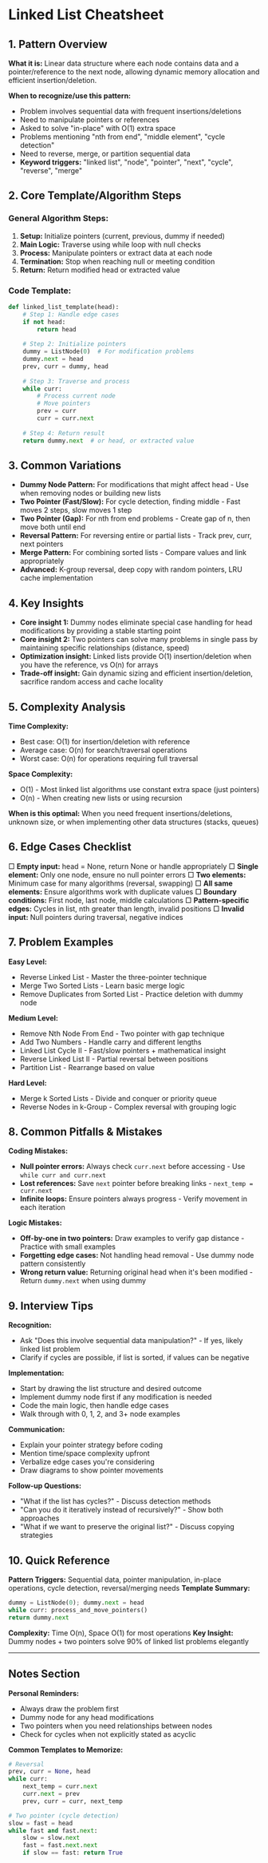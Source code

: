 # Linked List Cheatsheet

## 1. Pattern Overview
**What it is:** Linear data structure where each node contains data and a pointer/reference to the next node, allowing dynamic memory allocation and efficient insertion/deletion.

**When to recognize/use this pattern:**
- Problem involves sequential data with frequent insertions/deletions
- Need to manipulate pointers or references
- Asked to solve "in-place" with O(1) extra space
- Problems mentioning "nth from end", "middle element", "cycle detection"
- Need to reverse, merge, or partition sequential data
- **Keyword triggers:** "linked list", "node", "pointer", "next", "cycle", "reverse", "merge"

## 2. Core Template/Algorithm Steps

### General Algorithm Steps:
1. **Setup:** Initialize pointers (current, previous, dummy if needed)
2. **Main Logic:** Traverse using while loop with null checks
3. **Process:** Manipulate pointers or extract data at each node
4. **Termination:** Stop when reaching null or meeting condition
5. **Return:** Return modified head or extracted value

### Code Template:
```python
def linked_list_template(head):
    # Step 1: Handle edge cases
    if not head:
        return head
    
    # Step 2: Initialize pointers
    dummy = ListNode(0)  # For modification problems
    dummy.next = head
    prev, curr = dummy, head
    
    # Step 3: Traverse and process
    while curr:
        # Process current node
        # Move pointers
        prev = curr
        curr = curr.next
    
    # Step 4: Return result
    return dummy.next  # or head, or extracted value
```

## 3. Common Variations
- **Dummy Node Pattern:** For modifications that might affect head - Use when removing nodes or building new lists
- **Two Pointer (Fast/Slow):** For cycle detection, finding middle - Fast moves 2 steps, slow moves 1 step
- **Two Pointer (Gap):** For nth from end problems - Create gap of n, then move both until end
- **Reversal Pattern:** For reversing entire or partial lists - Track prev, curr, next pointers
- **Merge Pattern:** For combining sorted lists - Compare values and link appropriately
- **Advanced:** K-group reversal, deep copy with random pointers, LRU cache implementation

## 4. Key Insights
- **Core insight 1:** Dummy nodes eliminate special case handling for head modifications by providing a stable starting point
- **Core insight 2:** Two pointers can solve many problems in single pass by maintaining specific relationships (distance, speed)
- **Optimization insight:** Linked lists provide O(1) insertion/deletion when you have the reference, vs O(n) for arrays
- **Trade-off insight:** Gain dynamic sizing and efficient insertion/deletion, sacrifice random access and cache locality

## 5. Complexity Analysis
**Time Complexity:**
- Best case: O(1) for insertion/deletion with reference
- Average case: O(n) for search/traversal operations
- Worst case: O(n) for operations requiring full traversal

**Space Complexity:**
- O(1) - Most linked list algorithms use constant extra space (just pointers)
- O(n) - When creating new lists or using recursion

**When is this optimal:** When you need frequent insertions/deletions, unknown size, or when implementing other data structures (stacks, queues)

## 6. Edge Cases Checklist
□ **Empty input:** head = None, return None or handle appropriately
□ **Single element:** Only one node, ensure no null pointer errors
□ **Two elements:** Minimum case for many algorithms (reversal, swapping)
□ **All same elements:** Ensure algorithms work with duplicate values
□ **Boundary conditions:** First node, last node, middle calculations
□ **Pattern-specific edges:** Cycles in list, nth greater than length, invalid positions
□ **Invalid input:** Null pointers during traversal, negative indices

## 7. Problem Examples
**Easy Level:**
- Reverse Linked List - Master the three-pointer technique
- Merge Two Sorted Lists - Learn basic merge logic
- Remove Duplicates from Sorted List - Practice deletion with dummy node

**Medium Level:**
- Remove Nth Node From End - Two pointer with gap technique
- Add Two Numbers - Handle carry and different lengths
- Linked List Cycle II - Fast/slow pointers + mathematical insight
- Reverse Linked List II - Partial reversal between positions
- Partition List - Rearrange based on value

**Hard Level:**
- Merge k Sorted Lists - Divide and conquer or priority queue
- Reverse Nodes in k-Group - Complex reversal with grouping logic

## 8. Common Pitfalls & Mistakes
**Coding Mistakes:**
- **Null pointer errors:** Always check `curr.next` before accessing - Use `while curr and curr.next`
- **Lost references:** Save `next` pointer before breaking links - `next_temp = curr.next`
- **Infinite loops:** Ensure pointers always progress - Verify movement in each iteration

**Logic Mistakes:**
- **Off-by-one in two pointers:** Draw examples to verify gap distance - Practice with small examples
- **Forgetting edge cases:** Not handling head removal - Use dummy node pattern consistently
- **Wrong return value:** Returning original head when it's been modified - Return `dummy.next` when using dummy

## 9. Interview Tips
**Recognition:**
- Ask "Does this involve sequential data manipulation?" - If yes, likely linked list problem
- Clarify if cycles are possible, if list is sorted, if values can be negative

**Implementation:**
- Start by drawing the list structure and desired outcome
- Implement dummy node first if any modification is needed
- Code the main logic, then handle edge cases
- Walk through with 0, 1, 2, and 3+ node examples

**Communication:**
- Explain your pointer strategy before coding
- Mention time/space complexity upfront
- Verbalize edge cases you're considering
- Draw diagrams to show pointer movements

**Follow-up Questions:**
- "What if the list has cycles?" - Discuss detection methods
- "Can you do it iteratively instead of recursively?" - Show both approaches
- "What if we want to preserve the original list?" - Discuss copying strategies

## 10. Quick Reference
**Pattern Triggers:** Sequential data, pointer manipulation, in-place operations, cycle detection, reversal/merging needs
**Template Summary:** 
```python
dummy = ListNode(0); dummy.next = head
while curr: process_and_move_pointers()
return dummy.next
```
**Complexity:** Time O(n), Space O(1) for most operations
**Key Insight:** Dummy nodes + two pointers solve 90% of linked list problems elegantly

---

## Notes Section
**Personal Reminders:**
- Always draw the problem first
- Dummy node for any head modifications
- Two pointers when you need relationships between nodes
- Check for cycles when not explicitly stated as acyclic

**Common Templates to Memorize:**
```python
# Reversal
prev, curr = None, head
while curr:
    next_temp = curr.next
    curr.next = prev
    prev, curr = curr, next_temp

# Two pointer (cycle detection)
slow = fast = head
while fast and fast.next:
    slow = slow.next
    fast = fast.next.next
    if slow == fast: return True
```